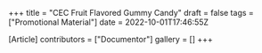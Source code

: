 +++
title = "CEC Fruit Flavored Gummy Candy"
draft = false
tags = ["Promotional Material"]
date = 2022-10-01T17:46:55Z

[Article]
contributors = ["Documentor"]
gallery = []
+++
